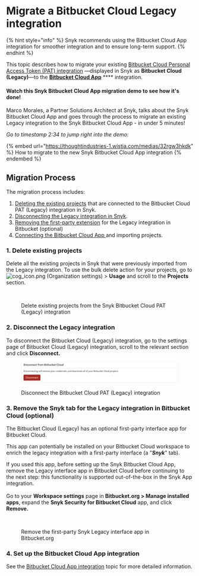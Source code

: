 # Migrate a Bitbucket Cloud Legacy integration

{% hint style="info" %}
Snyk recommends using the Bitbucket Cloud App integration for smoother integration and to ensure long-term support.
{% endhint %}

This topic describes how to migrate your existing [Bitbucket Cloud Personal Access Token (PAT) integration](bitbucket-cloud-integration.md) —displayed in Snyk as **Bitbucket Cloud (Legacy)**—to the [**Bitbucket Cloud App**](bitbucket-cloud-app-integration.md) **** integration.

#### **Watch this Snyk Bitbucket Cloud App migration demo to see how it's done!**&#x20;

Marco Morales, a Partner Solutions Architect at Snyk, talks about the Snyk Bitbucket Cloud App and goes through the process to migrate an existing Legacy integration to the Snyk Bitbucket Cloud App - in under 5 minutes! &#x20;

_Go to timestamp 2:34 to jump right into the demo:_ &#x20;

{% embed url="https://thoughtindustries-1.wistia.com/medias/32rgw3hkdk" %}
How to migrate to the new Snyk Bitbucket Cloud App integration
{% endembed %}

## Migration Process

The migration process includes:&#x20;

1. [Deleting the existing projects](migrate-a-bitbucket-cloud-legacy-integration.md#1.-delete-existing-projects) that are connected to the Bitbucket Cloud PAT (Legacy) integration in Snyk.
2. [Disconnecting the Legacy integration in Snyk](migrate-a-bitbucket-cloud-legacy-integration.md#2.-disconnect-the-legacy-integration).
3. [Removing the first-party extension](migrate-a-bitbucket-cloud-legacy-integration.md#3.-remove-the-snyk-tab-for-the-legacy-integration-in-bitbucket-cloud-optional) for the Legacy integration in Bitbucket (optional)
4. [Connecting the Bitbucket Cloud App ](migrate-a-bitbucket-cloud-legacy-integration.md#set-up-the-new-bitbucket-cloud-app-integration.)and importing projects.

### 1. Delete existing projects

Delete all the existing projects in Snyk that were previously imported from the Legacy integration. To use the bulk delete action for your projects, go to <img src="../../.gitbook/assets/cog_icon.png" alt="cog_icon.png" data-size="line">  (Organization settings) > **Usage** and scroll to the **Projects** section.

<figure><img src="../../.gitbook/assets/migrate_bulk actions_bbc-11oct2022.png" alt=""><figcaption><p>Delete existing projects from the Snyk Bitbucket Cloud PAT (Legacy) integration</p></figcaption></figure>

### 2. Disconnect the Legacy integration

To disconnect the Bitbucket Cloud (Legacy) integration, go to the settings page of Bitbucket Cloud (Legacy) integration, scroll to the relevant section and click **Disconnect.**

<figure><img src="../../.gitbook/assets/image (3) (1).png" alt=""><figcaption><p>Disconnect the Bitbucket Cloud PAT (Legacy) integration</p></figcaption></figure>

### 3.  Remove the Snyk tab for the Legacy integration in Bitbucket Cloud (optional)&#x20;

The Bitbucket Cloud (Legacy) has an optional first-party interface app for Bitbucket Cloud.&#x20;

This app can potentially be installed on your Bitbucket Cloud workspace to enrich the legacy integration with a first-party interface (a "_**Snyk**_" tab).&#x20;

If you used this app, before setting up the Snyk Bitbucket Cloud App, remove the Legacy interface app in Bitbucket Cloud before continuing to the next step: this functionality is supported out-of-the-box in the Snyk App integration.\
\
Go to your **Workspace settings** page in **Bitbucket.org > Manage installed apps**, expand the **Snyk Security for Bitbucket Cloud** app, and click **Remove.**

<figure><img src="../../.gitbook/assets/remove_snyk-security-bbc_11oct2022.png" alt=""><figcaption><p>Remove the first-party Snyk Legacy interface app in Bitbucket.org</p></figcaption></figure>

### 4. Set up the Bitbucket Cloud App integration&#x20;

See the [Bitbucket Cloud App integration](bitbucket-cloud-app-integration.md) topic for more detailed information.
